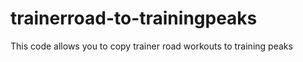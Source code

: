 # trainerroad-to-trainingpeaks
This code allows you to copy trainer road workouts to training peaks
